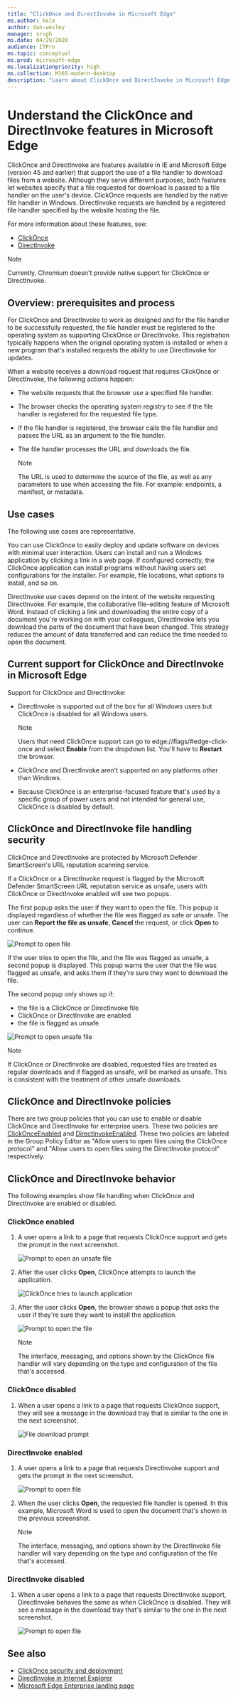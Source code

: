 ```yaml
---
title: "ClickOnce and DirectInvoke in Microsoft Edge"
ms.author: kele
author: dan-wesley
manager: srugh
ms.date: 04/29/2020
audience: ITPro
ms.topic: conceptual
ms.prod: microsoft-edge
ms.localizationpriority: high
ms.collection: M365-modern-desktop
description: "Learn about ClickOnce and DirectInvoke in Microsoft Edge."
---
```


# Understand the ClickOnce and DirectInvoke features in Microsoft Edge

ClickOnce and DirectInvoke are features available in IE and Microsoft Edge (version 45 and earlier) that support the use of a file handler to download files from a website. Although they serve different purposes, both features let websites specify that a file requested for download is passed to a file handler on the user's device. ClickOnce requests are handled by the native file handler in Windows. DirectInvoke requests are handled by a registered file handler specified by the website hosting the file.

For more information about these features, see:

- [ClickOnce](https://docs.microsoft.com/visualstudio/deployment/clickonce-security-and-deployment?view=vs-2019)
- [DirectInvoke]( https://technet.microsoft.com/learning/jj215788(v=vs.94).aspx)

> [!NOTE]
> Currently, Chromium doesn't provide native support for ClickOnce or DirectInvoke.

## Overview: prerequisites and process

For ClickOnce and DirectInvoke to work as designed and for the file handler to be successfully requested, the file handler must be registered to the operating system as supporting ClickOnce or DirectInvoke. This registration typically happens when the original operating system is installed or when a new program that's installed requests the ability to use DirectInvoke for updates.

When a website receives a download request that requires ClickOnce or DirectInvoke, the following actions happen:

- The website requests that the browser use a specified file handler.
- The browser checks the operating system registry to see if the file handler is registered for the requested file type.
- If the file handler is registered, the browser calls the file handler and passes the URL as an argument to the file handler.
- The file handler processes the URL and downloads the file.

  > [!NOTE]
  > The URL is used to determine the source of the file, as well as any parameters to use when accessing the file.  For example: endpoints, a manifest, or metadata.

## Use cases

The following use cases are representative.

You can use ClickOnce to easily deploy and update software on devices with minimal user interaction. Users can install and run a Windows application by clicking a link in a web page. If configured correctly, the ClickOnce application can install programs without having users set configurations for the installer. For example, file locations, what options to install, and so on.

DirectInvoke use cases depend on the intent of the website requesting DirectInvoke. For example, the collaborative file-editing feature of Microsoft Word. Instead of clicking a link and downloading the entire copy of a document you're working on with your colleagues, DirectInvoke lets you download the parts of the document that have been changed. This strategy reduces the amount of data transferred and can reduce the time needed to open the document.  

## Current support for ClickOnce and DirectInvoke in Microsoft Edge

Support for ClickOnce and DirectInvoke:

- DirectInvoke is supported out of the box for all Windows users but ClickOnce is disabled for all Windows users.

  > [!NOTE]
  > Users that need ClickOnce support can go to edge://flags/#edge-click-once and select **Enable** from the dropdown list. You'll have to **Restart** the browser.

- ClickOnce and DirectInvoke aren't supported on any platforms other than Windows.
- Because ClickOnce is an enterprise-focused feature that's used by a specific group of power users and not intended for general use, ClickOnce is disabled by default.

## ClickOnce and DirectInvoke file handling security

ClickOnce and DirectInvoke are protected by Microsoft Defender SmartScreen's URL reputation scanning service.

If a ClickOnce or a DirectInvoke request is flagged by the Microsoft Defender SmartScreen URL reputation service as unsafe, users with ClickOnce or DirectInvoke enabled will see two popups.

The first popup asks the user if they want to open the file. This popup is displayed regardless of whether the file was flagged as safe or unsafe. The user can **Report the file as unsafe**, **Cancel** the request, or click **Open** to continue.

   ![Prompt to open file](./media/edge-learn-more-co-di/edge-clickonce-modal-1.png)

If the user tries to open the file, and the file was flagged as unsafe, a second popup is displayed.  This popup warns the user that the file was flagged as unsafe, and asks them if they're sure they want to download the file.

The second popup only shows up if:

- the file is a ClickOnce or DirectInvoke file
- ClickOnce or DirectInvoke are enabled
- the file is flagged as unsafe

 ![Prompt to open unsafe file](./media/edge-learn-more-co-di/edge-clickonce-modal-2.png)

> [!NOTE]
> If ClickOnce or DirectInvoke are disabled, requested files are treated as regular downloads and if flagged as unsafe, will be marked as unsafe. This is consistent with the treatment of other unsafe downloads.

## ClickOnce and DirectInvoke policies

There are two group policies that you can use to enable or disable ClickOnce and DirectInvoke for enterprise users. These two policies are [ClickOnceEnabled](https://docs.microsoft.com/DeployEdge/microsoft-edge-policies#clickonceenabled) and [DirectInvokeEnabled](https://docs.microsoft.com/DeployEdge/microsoft-edge-policies#directinvokeenabled). These two policies are labeled in the Group Policy Editor as "Allow users to open files using the ClickOnce protocol" and "Allow users to open files using the DirectInvoke protocol" respectively.

## ClickOnce and DirectInvoke behavior

The following examples show file handling when ClickOnce and DirectInvoke are enabled or disabled.

### ClickOnce enabled

1. A user opens a link to a page that requests ClickOnce support and gets the prompt in the next screenshot.

   ![Prompt to open an unsafe file](./media/edge-learn-more-co-di/edge-clickonce-enabled-1.png)

2. After the user clicks **Open**, ClickOnce attempts to launch the application.

   ![ClickOnce tries to launch application](./media/edge-learn-more-co-di/edge-clickonce-enabled-launch-app.png)

3. After the user clicks **Open**, the browser shows a popup that asks the user if they're sure they want to install the application.

   ![Prompt to open the file](./media/edge-learn-more-co-di/edge-clickonce-enabled-2.png)

   > [!NOTE]
   > The interface, messaging, and options shown by the ClickOnce file handler will vary depending on the type and configuration of the file that's accessed.

### ClickOnce disabled

1. When a user opens a link to a page that requests ClickOnce support, they will see a message in the download tray that is similar to the one in the next screenshot.

   ![File download prompt](./media/edge-learn-more-co-di/edge-clickonce-disabled-1.png)

### DirectInvoke enabled

1. A user opens a link to a page that requests DirectInvoke support and gets the prompt in the next screenshot.

   ![Prompt to open file](./media/edge-learn-more-co-di/edge-directinvoke-open-link-1.png)

2. When the user clicks **Open**, the requested file handler is opened. In this example, Microsoft Word is used to open the document that's shown in the previous screenshot.

   > [!NOTE]
   > The interface, messaging, and options shown by the DirectInvoke file handler will vary depending on the type and configuration of the file that's accessed.

### DirectInvoke disabled

1. When a user opens a link to a page that requests DirectInvoke support, DirectInvoke behaves the same as when ClickOnce is disabled. They will see a message in the download tray that's similar to the one in the next screenshot.

   ![Prompt to open file](./media/edge-learn-more-co-di/edge-directinvoke-open-link-2.png)

## See also

- [ClickOnce security and deployment](https://go.microsoft.com/fwlink/?linkid=2099880)
- [DirectInvoke in Internet Explorer](https://go.microsoft.com/fwlink/?linkid=2099871)
- [Microsoft Edge Enterprise landing page](https://aka.ms/EdgeEnterprise)
